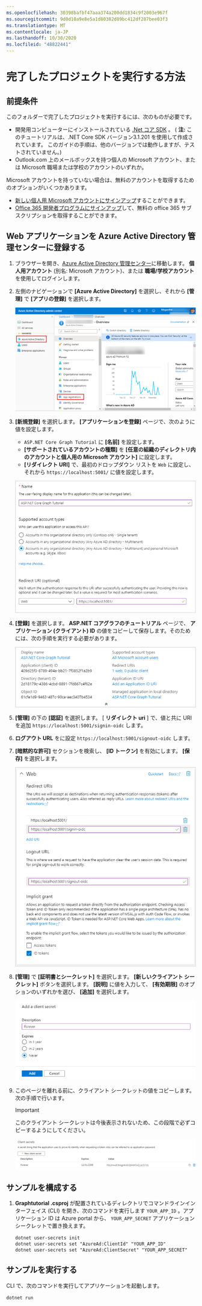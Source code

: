 ```yaml
---
ms.openlocfilehash: 30398bafbf47aaa374a200dd1834c9f2003e967f
ms.sourcegitcommit: 9d0d10a9e8e5a1d80382d89bc412df287bee03f3
ms.translationtype: MT
ms.contentlocale: ja-JP
ms.lasthandoff: 10/30/2020
ms.locfileid: "48822441"
---
```

# <a name="how-to-run-the-completed-project"></a>完了したプロジェクトを実行する方法

## <a name="prerequisites"></a>前提条件

このフォルダーで完了したプロジェクトを実行するには、次のものが必要です。

- 開発用コンピューターにインストールされている [.Net コア SDK](https://dotnet.microsoft.com/download) 。 ( **注:** このチュートリアルは、.NET Core SDK バージョン3.1.201 を使用して作成されています。 このガイドの手順は、他のバージョンでは動作しますが、テストされていません。)
- Outlook.com 上のメールボックスを持つ個人の Microsoft アカウント、または Microsoft 職場または学校のアカウントのいずれか。

Microsoft アカウントを持っていない場合は、無料のアカウントを取得するためのオプションがいくつかあります。

- [新しい個人用 Microsoft アカウントにサインアップ](https://signup.live.com/signup?wa=wsignin1.0&rpsnv=12&ct=1454618383&rver=6.4.6456.0&wp=MBI_SSL_SHARED&wreply=https://mail.live.com/default.aspx&id=64855&cbcxt=mai&bk=1454618383&uiflavor=web&uaid=b213a65b4fdc484382b6622b3ecaa547&mkt=E-US&lc=1033&lic=1)することができます。
- [Office 365 開発者プログラムにサインアップ](https://developer.microsoft.com/office/dev-program)して、無料の office 365 サブスクリプションを取得することができます。

## <a name="register-a-web-application-with-the-azure-active-directory-admin-center"></a>Web アプリケーションを Azure Active Directory 管理センターに登録する

1. ブラウザーを開き、[Azure Active Directory 管理センター](https://aad.portal.azure.com)に移動します。 **個人用アカウント** (別名: Microsoft アカウント)、または **職場/学校アカウント** を使用してログインします。

1. 左側のナビゲーションで **[Azure Active Directory]** を選択し、それから **[管理]** で **[アプリの登録]** を選択します。

    ![アプリの登録のスクリーンショット ](../tutorial/images/aad-portal-app-registrations.png)

1. **[新規登録]** を選択します。 **[アプリケーションを登録]** ページで、次のように値を設定します。

    - `ASP.NET Core Graph Tutorial` に **[名前]** を設定します。
    - **[サポートされているアカウントの種類]** を **[任意の組織のディレクトリ内のアカウントと個人用の Microsoft アカウント]** に設定します。
    - **[リダイレクト URI]** で、最初のドロップダウン リストを `Web` に設定し、それから `https://localhost:5001/` に値を設定します。

    ![[アプリケーションを登録する] ページのスクリーンショット](../tutorial/images/aad-register-an-app.png)

1. **[登録]** を選択します。 **ASP.NET コアグラフのチュートリアル** ページで、 **アプリケーション (クライアント) ID** の値をコピーして保存します。そのためには、次の手順を実行する必要があります。

    ![新しいアプリ登録のアプリケーション ID のスクリーンショット](../tutorial/images/aad-application-id.png)

1. **[管理]** の下の **[認証]** を選択します。 [ **リダイレクト uri** ] で、値と共に URI を追加 `https://localhost:5001/signin-oidc` します。

1. **ログアウト URL** をに設定 `https://localhost:5001/signout-oidc` します。

1. **[暗黙的な許可]** セクションを検索し、 **[ID トークン]** を有効にします。 **[保存]** を選択します。

    ![Azure portal の Web プラットフォームの設定のスクリーンショット](../tutorial/images/aad-web-platform.png)

1. **[管理]** で **[証明書とシークレット]** を選択します。 
            **[新しいクライアント シークレット]** ボタンを選択します。 **[説明]** に値を入力して、 **[有効期限]** のオプションのいずれかを選び、 **[追加]** を選択します。

    ![[クライアントシークレットの追加] ダイアログのスクリーンショット](../tutorial/images/aad-new-client-secret.png)

1. このページを離れる前に、クライアント シークレットの値をコピーします。 次の手順で行います。

    > [!IMPORTANT]
    > このクライアント シークレットは今後表示されないため、この段階で必ずコピーするようにしてください。

    ![新規追加されたクライアント シークレットのスクリーンショット](../tutorial/images/aad-copy-client-secret.png)

## <a name="configure-the-sample"></a>サンプルを構成する

1. **Graphtutorial .csproj** が配置されているディレクトリでコマンドラインインターフェイス (CLI) を開き、次のコマンドを実行します `YOUR_APP_ID` 。アプリケーション ID は Azure portal から、 `YOUR_APP_SECRET` アプリケーションシークレットで置き換えます。

    ```Shell
    dotnet user-secrets init
    dotnet user-secrets set "AzureAd:ClientId" "YOUR_APP_ID"
    dotnet user-secrets set "AzureAd:ClientSecret" "YOUR_APP_SECRET"
    ```

## <a name="run-the-sample"></a>サンプルを実行する

CLI で、次のコマンドを実行してアプリケーションを起動します。

```Shell
dotnet run
```
